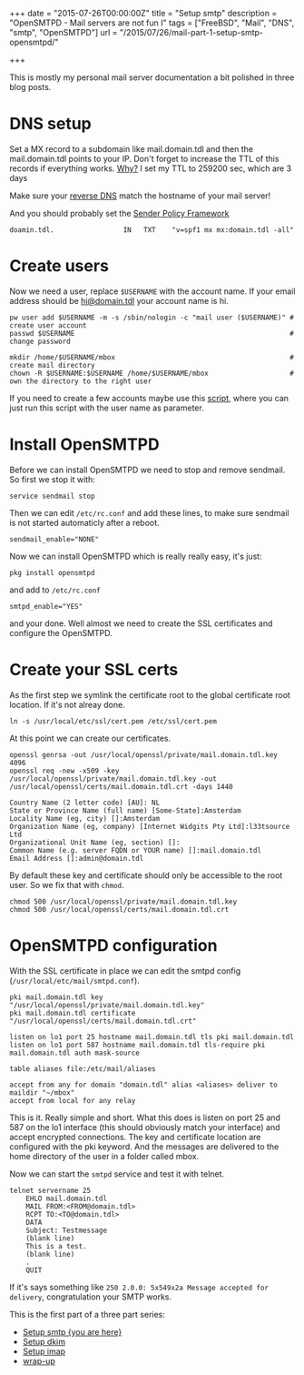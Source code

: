 +++
date = "2015-07-26T00:00:00Z"
title = "Setup smtp"
description = "OpenSMTPD - Mail servers are not fun I"
tags = ["FreeBSD", "Mail", "DNS", "smtp", "OpenSMTPD"]
url = "/2015/07/26/mail-part-1-setup-smtp-opensmtpd/"

+++

This is mostly my personal mail server documentation a bit polished in three blog posts.

# DNS setup

Set a MX record to a subdomain like mail.domain.tdl and then the 
mail.domain.tdl points to your IP. Don't forget to increase the TTL of this records if 
everything works. [Why?](https://medium.com/@N/how-i-lost-my-50-000-twitter-username-24eb09e026dd)
I set my TTL to 259200 sec, which are 3 days  

Make sure your [reverse DNS](https://en.wikipedia.org/wiki/Reverse_DNS_lookup) match the hostname of your mail server!

And you should probably set the [Sender Policy Framework](https://en.wikipedia.org/wiki/Sender_Policy_Framework)

```
doamin.tdl.                 IN   TXT    "v=spf1 mx mx:domain.tdl -all"
```

# Create users

Now we need a user, replace `$USERNAME` with the account name. If your email address should be 
hi@domain.tdl your account name is hi.

```
pw user add $USERNAME -m -s /sbin/nologin -c "mail user ($USERNAME)" # create user account
passwd $USERNAME                                                     # change password

mkdir /home/$USERNAME/mbox                                           # create mail directory
chown -R $USERNAME:$USERNAME /home/$USERNAME/mbox                    # own the directory to the right user
```

If you need to create a few accounts maybe use this [script](https://gist.github.com/fliiiix/00d0b9439e827d58263e), 
where you can just run this script with the user name as parameter.

# Install OpenSMTPD

Before we can install OpenSMTPD we need to stop and remove sendmail. 
So first we stop it with:

```
service sendmail stop
```

Then we can edit `/etc/rc.conf` and add these lines, to make sure sendmail is not started automaticly after a reboot.

```
sendmail_enable="NONE"
```

Now we can install OpenSMTPD which is really really easy, it's just:

```
pkg install opensmtpd
```

and add to `/etc/rc.conf`

```
smtpd_enable="YES"
```

and your done. Well almost we need to create the SSL certificates and configure the OpenSMTPD.

# Create your SSL certs

As the first step we symlink the certificate root to the global certificate root location.
If it's not alreay done.

```
ln -s /usr/local/etc/ssl/cert.pem /etc/ssl/cert.pem
```

At this point we can create our certificates.

```
openssl genrsa -out /usr/local/openssl/private/mail.domain.tdl.key 4096
openssl req -new -x509 -key /usr/local/openssl/private/mail.domain.tdl.key -out /usr/local/openssl/certs/mail.domain.tdl.crt -days 1440

Country Name (2 letter code) [AU]: NL
State or Province Name (full name) [Some-State]:Amsterdam         
Locality Name (eg, city) []:Amsterdam
Organization Name (eg, company) [Internet Widgits Pty Ltd]:l33tsource Ltd
Organizational Unit Name (eg, section) []:
Common Name (e.g. server FQDN or YOUR name) []:mail.domain.tdl
Email Address []:admin@domain.tdl
```

By default these key and certificate should only be accessible to the root user.
So we fix that with `chmod`.

```
chmod 500 /usr/local/openssl/private/mail.domain.tdl.key
chmod 500 /usr/local/openssl/certs/mail.domain.tdl.crt
```

# OpenSMTPD configuration

With the SSL certificate in place we can edit the smtpd config (`/usr/local/etc/mail/smtpd.conf`).

```
pki mail.domain.tdl key "/usr/local/openssl/private/mail.domain.tdl.key"
pki mail.domain.tdl certificate "/usr/local/openssl/certs/mail.domain.tdl.crt"

listen on lo1 port 25 hostname mail.domain.tdl tls pki mail.domain.tdl
listen on lo1 port 587 hostname mail.domain.tdl tls-require pki mail.domain.tdl auth mask-source

table aliases file:/etc/mail/aliases

accept from any for domain "domain.tdl" alias <aliases> deliver to maildir "~/mbox"
accept from local for any relay
```

This is it. Really simple and short. What this does is listen on port 25 and 587 
on the lo1 interface (this should obviously match your interface)
and accept encrypted connections. The key and certificate location are configured 
with the pki keyword. And the messages are delivered to the home directory of the user
in a folder called mbox.


Now we can start the `smtpd` service and test it with telnet.


```
telnet servername 25
	EHLO mail.domain.tdl 
	MAIL FROM:<FROM@domain.tdl> 
	RCPT TO:<TO@domain.tdl> 
	DATA 
	Subject: Testmessage 
	(blank line) 
	This is a test.
	(blank line) 
	. 
	QUIT 
```

If it's says something like `250 2.0.0: 5x549x2a Message accepted for delivery`, congratulation your SMTP works.


This is the first part of a three part series:

* [Setup smtp {you are here}](/blog/2015/07/26/mail-part-1-setup-smtp-opensmtpd/)
* [Setup dkim](/blog/2015/07/26/mail-part-2-dkim/)
* [Setup imap](/blog/2015/07/26/mail-part-3-setup-imap-dovecot/)
* [wrap-up](/blog/2015/07/26/mail-part-4-wrap-up/)
